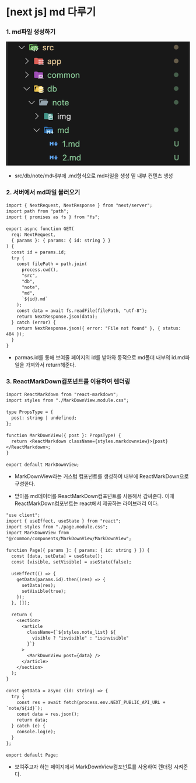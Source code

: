 # [next js] md 다루기

### 1. md파일 생성하기

![캡쳐](/public/img/deve/md2/2.md_md생성.png)

- src/db/note/md내부에 .md형식으로 md파일을 생성 밑 내부 컨텐츠 생성

### 2. 서버에서 md파일 불러오기

```
import { NextRequest, NextResponse } from "next/server";
import path from "path";
import { promises as fs } from "fs";

export async function GET(
  req: NextRequest,
  { params }: { params: { id: string } }
) {
  const id = params.id;
  try {
    const filePath = path.join(
      process.cwd(),
      "src",
      "db",
      "note",
      "md",
      `${id}.md`
    );
    const data = await fs.readFile(filePath, "utf-8");
    return NextResponse.json(data);
  } catch (error) {
    return NextResponse.json({ error: "File not found" }, { status: 404 });
  }
}
```

- parmas.id를 통해 보여줄 페이지의 id를 받아와 동적으로 md폴더 내부의 id.md파일을 가져와서 return해준다.

### 3. ReactMarkDown컴포넌트를 이용하여 렌더링

```
import ReactMarkdown from "react-markdown";
import styles from "./MarkDownView.module.css";

type PropsType = {
  post: string | undefined;
};

function MarkDownView({ post }: PropsType) {
  return <ReactMarkdown className={styles.markdownview}>{post}</ReactMarkdown>;
}

export default MarkDownView;
```

- MarkDownView라는 커스텀 컴포넌트를 생성하여 내부에 ReactMarkDown으로 구성한다.

- 받아옴 md데이터를 ReactMarkDown컴포넌트를 사용해서 감싸준다. 이때 ReactMarkDown컴포넌트는 react에서 제공하는 라이브러리 이다.

```
"use client";
import { useEffect, useState } from "react";
import styles from "./page.module.css";
import MarkDownView from "@/common/components/MarkDownView/MarkDownView";

function Page({ params }: { params: { id: string } }) {
  const [data, setData] = useState();
  const [visible, setVisible] = useState(false);

  useEffect(() => {
    getData(params.id).then((res) => {
      setData(res);
      setVisible(true);
    });
  }, []);

  return (
    <section>
      <article
        className={`${styles.note_list} ${
          visible ? "isvisible" : "isinvisible"
        }`}
      >
        <MarkDownView post={data} />
      </article>
    </section>
  );
}

const getData = async (id: string) => {
  try {
    const res = await fetch(process.env.NEXT_PUBLIC_API_URL + `note/${id}`);
    const data = res.json();
    return data;
  } catch (e) {
    console.log(e);
  }
};

export default Page;
```

- 보여주고자 하는 페이지에서 MarkDownView컴포넌트를 사용하여 렌더링 시켜준다.
